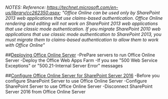 *NOTES:* 
*Reference: https://technet.microsoft.com/en-us/library/cc262350.aspx; "Office Online can be used only by SharePoint 2013 web applications that use claims-based authentication. Office Online rendering and editing will not work on SharePoint 2013 web applications that use classic mode authentication. If you migrate SharePoint 2010 web applications that use classic mode authentication to SharePoint 2013, you must migrate them to claims-based authentication to allow them to work with Office Online"*

##[Deploying Office Online Server](https://technet.microsoft.com/en-us/library/jj219455(v=office.16).aspx)
-PrePare servers to run Office Online Server
-Deploy the Office Web Apps Farm
-If you see "500 Web Service Exceptions" or "500.21-Internal Server Error" messages

##[Configure Office Online Server for SharePoint Server 2016](https://technet.microsoft.com/en-us/library/ff431687(v=office.16).aspx)
-Before you configure SharePoint Server to use Office Online Server
-Configure SharePoint Server to use Office Online Server
-Disconnect SharePoint Server 2016 from Office Online Server

